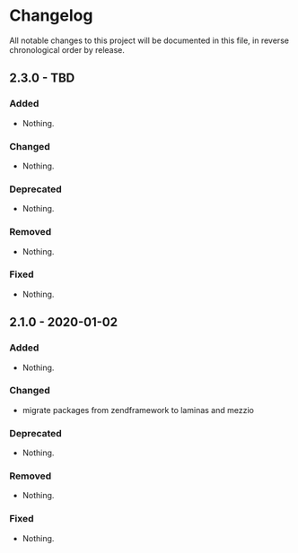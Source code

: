 # Changelog

All notable changes to this project will be documented in this file, in reverse chronological order by release.

## 2.3.0 - TBD

### Added

- Nothing.

### Changed

- Nothing.

### Deprecated

- Nothing.

### Removed

- Nothing.

### Fixed

- Nothing.

## 2.1.0 - 2020-01-02

### Added

- Nothing.

### Changed

- migrate packages from zendframework to laminas and mezzio

### Deprecated

- Nothing.

### Removed

- Nothing.

### Fixed

- Nothing.

